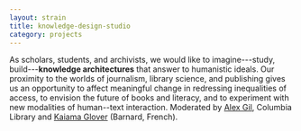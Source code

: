 ```yaml
---
layout: strain
title: knowledge-design-studio
category: projects
---
```


<!-- A 75-100 word paragraph describing the motivation behind these projects -->

As scholars, students, and archivists, we would like to imagine---study, build---**knowledge
architectures** that answer to humanistic ideals. Our proximity to the worlds of journalism,
library science, and publishing gives us an opportunity to affect meaningful change in
redressing inequalities of access, to envision the future of books and literacy, and to
experiment with new modalities of human--text interaction. Moderated by [Alex Gil][ag],
Columbia Library and [Kaiama Glover][kg] (Barnard, French).

[ag]: http://www.elotroalex.com/profile/
[kg]: https://french.barnard.edu/profiles/kaiama-l-glover

